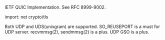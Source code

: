 IETF QUIC Implementation. See RFC 8999-9002.

import:
	net
	crypto/tls

Both UDP and UDS(unixgram) are supported.
SO_REUSEPORT is a must for UDP server.
recvmmsg(2), sendmmsg(2) is a plus.
UDP GSO is a plus.
